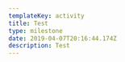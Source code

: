 ```yaml
---
templateKey: activity
title: Test
type: milestone
date: 2019-04-07T20:16:44.174Z
description: Test
---
```


